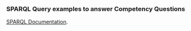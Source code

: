 ### SPARQL Query examples to answer Competency Questions

[SPARQL Documentation](https://www.w3.org/TR/rdf-sparql-query/).
